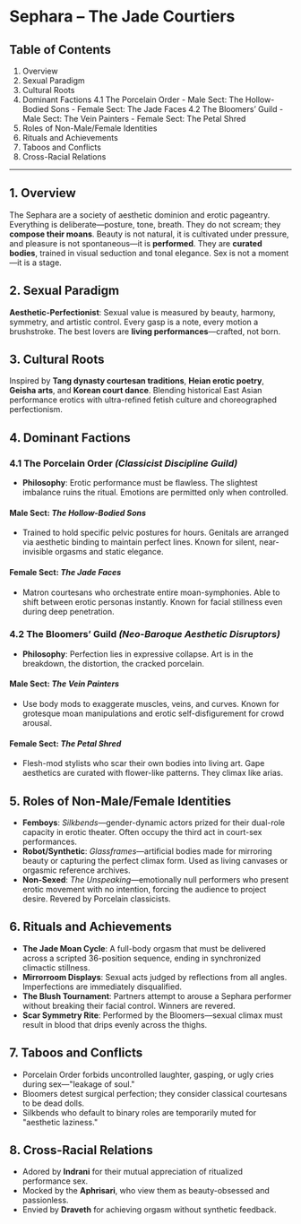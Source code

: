 # Sephara – The Jade Courtiers

## Table of Contents

1. Overview
2. Sexual Paradigm
3. Cultural Roots
4. Dominant Factions
   4.1 The Porcelain Order - Male Sect: The Hollow-Bodied Sons - Female Sect: The Jade Faces
   4.2 The Bloomers’ Guild - Male Sect: The Vein Painters - Female Sect: The Petal Shred
5. Roles of Non-Male/Female Identities
6. Rituals and Achievements
7. Taboos and Conflicts
8. Cross-Racial Relations

---

## 1. Overview

The Sephara are a society of aesthetic dominion and erotic pageantry. Everything is deliberate—posture, tone, breath. They do not scream; they **compose their moans**. Beauty is not natural, it is cultivated under pressure, and pleasure is not spontaneous—it is **performed**. They are **curated bodies**, trained in visual seduction and tonal elegance. Sex is not a moment—it is a stage.

## 2. Sexual Paradigm

**Aesthetic-Perfectionist**: Sexual value is measured by beauty, harmony, symmetry, and artistic control. Every gasp is a note, every motion a brushstroke. The best lovers are **living performances**—crafted, not born.

## 3. Cultural Roots

Inspired by **Tang dynasty courtesan traditions**, **Heian erotic poetry**, **Geisha arts**, and **Korean court dance**. Blending historical East Asian performance erotics with ultra-refined fetish culture and choreographed perfectionism.

## 4. Dominant Factions

### 4.1 The Porcelain Order _(Classicist Discipline Guild)_

- **Philosophy**: Erotic performance must be flawless. The slightest imbalance ruins the ritual. Emotions are permitted only when controlled.

#### Male Sect: _The Hollow-Bodied Sons_

- Trained to hold specific pelvic postures for hours. Genitals are arranged via aesthetic binding to maintain perfect lines. Known for silent, near-invisible orgasms and static elegance.

#### Female Sect: _The Jade Faces_

- Matron courtesans who orchestrate entire moan-symphonies. Able to shift between erotic personas instantly. Known for facial stillness even during deep penetration.

### 4.2 The Bloomers’ Guild _(Neo-Baroque Aesthetic Disruptors)_

- **Philosophy**: Perfection lies in expressive collapse. Art is in the breakdown, the distortion, the cracked porcelain.

#### Male Sect: _The Vein Painters_

- Use body mods to exaggerate muscles, veins, and curves. Known for grotesque moan manipulations and erotic self-disfigurement for crowd arousal.

#### Female Sect: _The Petal Shred_

- Flesh-mod stylists who scar their own bodies into living art. Gape aesthetics are curated with flower-like patterns. They climax like arias.

## 5. Roles of Non-Male/Female Identities

- **Femboys**: _Silkbends_—gender-dynamic actors prized for their dual-role capacity in erotic theater. Often occupy the third act in court-sex performances.
- **Robot/Synthetic**: _Glassframes_—artificial bodies made for mirroring beauty or capturing the perfect climax form. Used as living canvases or orgasmic reference archives.
- **Non-Sexed**: _The Unspeaking_—emotionally null performers who present erotic movement with no intention, forcing the audience to project desire. Revered by Porcelain classicists.

## 6. Rituals and Achievements

- **The Jade Moan Cycle**: A full-body orgasm that must be delivered across a scripted 36-position sequence, ending in synchronized climactic stillness.
- **Mirrorroom Displays**: Sexual acts judged by reflections from all angles. Imperfections are immediately disqualified.
- **The Blush Tournament**: Partners attempt to arouse a Sephara performer without breaking their facial control. Winners are revered.
- **Scar Symmetry Rite**: Performed by the Bloomers—sexual climax must result in blood that drips evenly across the thighs.

## 7. Taboos and Conflicts

- Porcelain Order forbids uncontrolled laughter, gasping, or ugly cries during sex—"leakage of soul."
- Bloomers detest surgical perfection; they consider classical courtesans to be dead dolls.
- Silkbends who default to binary roles are temporarily muted for "aesthetic laziness."

## 8. Cross-Racial Relations

- Adored by **Indrani** for their mutual appreciation of ritualized performance sex.
- Mocked by the **Aphrisari**, who view them as beauty-obsessed and passionless.
- Envied by **Draveth** for achieving orgasm without synthetic feedback.
